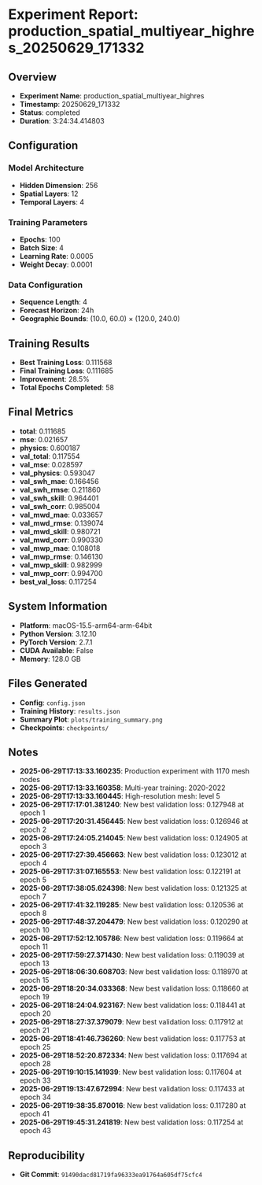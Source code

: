# Experiment Report: production_spatial_multiyear_highres_20250629_171332

## Overview
- **Experiment Name**: production_spatial_multiyear_highres
- **Timestamp**: 20250629_171332
- **Status**: completed
- **Duration**: 3:24:34.414803

## Configuration
### Model Architecture
- **Hidden Dimension**: 256
- **Spatial Layers**: 12
- **Temporal Layers**: 4

### Training Parameters
- **Epochs**: 100
- **Batch Size**: 4
- **Learning Rate**: 0.0005
- **Weight Decay**: 0.0001

### Data Configuration
- **Sequence Length**: 4
- **Forecast Horizon**: 24h
- **Geographic Bounds**: (10.0, 60.0) × (120.0, 240.0)

## Training Results
- **Best Training Loss**: 0.111568
- **Final Training Loss**: 0.111685
- **Improvement**: 28.5%
- **Total Epochs Completed**: 58

## Final Metrics
- **total**: 0.111685
- **mse**: 0.021657
- **physics**: 0.600187
- **val_total**: 0.117554
- **val_mse**: 0.028597
- **val_physics**: 0.593047
- **val_swh_mae**: 0.166456
- **val_swh_rmse**: 0.211860
- **val_swh_skill**: 0.964401
- **val_swh_corr**: 0.985004
- **val_mwd_mae**: 0.033657
- **val_mwd_rmse**: 0.139074
- **val_mwd_skill**: 0.980721
- **val_mwd_corr**: 0.990330
- **val_mwp_mae**: 0.108018
- **val_mwp_rmse**: 0.146130
- **val_mwp_skill**: 0.982999
- **val_mwp_corr**: 0.994700
- **best_val_loss**: 0.117254

## System Information
- **Platform**: macOS-15.5-arm64-arm-64bit
- **Python Version**: 3.12.10
- **PyTorch Version**: 2.7.1
- **CUDA Available**: False
- **Memory**: 128.0 GB

## Files Generated
- **Config**: `config.json`
- **Training History**: `results.json`
- **Summary Plot**: `plots/training_summary.png`
- **Checkpoints**: `checkpoints/`

## Notes
- **2025-06-29T17:13:33.160235**: Production experiment with 1170 mesh nodes
- **2025-06-29T17:13:33.160358**: Multi-year training: 2020-2022
- **2025-06-29T17:13:33.160445**: High-resolution mesh: level 5
- **2025-06-29T17:17:01.381240**: New best validation loss: 0.127948 at epoch 1
- **2025-06-29T17:20:31.456445**: New best validation loss: 0.126946 at epoch 2
- **2025-06-29T17:24:05.214045**: New best validation loss: 0.124905 at epoch 3
- **2025-06-29T17:27:39.456663**: New best validation loss: 0.123012 at epoch 4
- **2025-06-29T17:31:07.165553**: New best validation loss: 0.122191 at epoch 5
- **2025-06-29T17:38:05.624398**: New best validation loss: 0.121325 at epoch 7
- **2025-06-29T17:41:32.119285**: New best validation loss: 0.120536 at epoch 8
- **2025-06-29T17:48:37.204479**: New best validation loss: 0.120290 at epoch 10
- **2025-06-29T17:52:12.105786**: New best validation loss: 0.119664 at epoch 11
- **2025-06-29T17:59:27.371430**: New best validation loss: 0.119039 at epoch 13
- **2025-06-29T18:06:30.608703**: New best validation loss: 0.118970 at epoch 15
- **2025-06-29T18:20:34.033368**: New best validation loss: 0.118660 at epoch 19
- **2025-06-29T18:24:04.923167**: New best validation loss: 0.118441 at epoch 20
- **2025-06-29T18:27:37.379079**: New best validation loss: 0.117912 at epoch 21
- **2025-06-29T18:41:46.736260**: New best validation loss: 0.117753 at epoch 25
- **2025-06-29T18:52:20.872334**: New best validation loss: 0.117694 at epoch 28
- **2025-06-29T19:10:15.141939**: New best validation loss: 0.117604 at epoch 33
- **2025-06-29T19:13:47.672994**: New best validation loss: 0.117433 at epoch 34
- **2025-06-29T19:38:35.870016**: New best validation loss: 0.117280 at epoch 41
- **2025-06-29T19:45:31.241819**: New best validation loss: 0.117254 at epoch 43

## Reproducibility
- **Git Commit**: `91490dacd81719fa96333ea91764a605df75cfc4`
